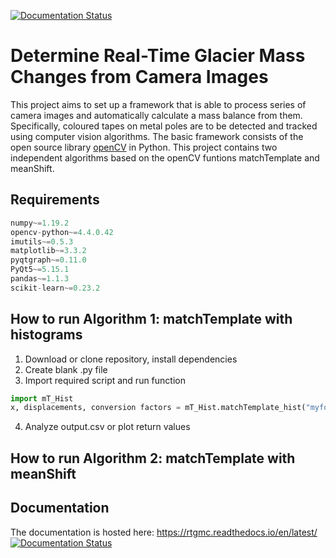 [![Documentation Status](https://readthedocs.org/projects/rtgmc/badge/?version=latest)](https://rtgmc.readthedocs.io/en/latest/?badge=latest)

# Determine Real-Time Glacier Mass Changes from Camera Images

This project aims to set up a framework that is able to process series of camera images and automatically calculate a mass balance from them. Specifically, coloured tapes on metal poles are to be detected and tracked using computer vision algorithms.
The basic framework consists of the open source library [openCV](https://opencv.org/) in Python. This project contains two independent algorithms based on the openCV funtions matchTemplate and meanShift.

## Requirements
```python
numpy~=1.19.2
opencv-python~=4.4.0.42
imutils~=0.5.3
matplotlib~=3.3.2
pyqtgraph~=0.11.0
PyQt5~=5.15.1
pandas~=1.1.3
scikit-learn~=0.23.2
```

## How to run Algorithm 1: matchTemplate with histograms
1. Download or clone repository, install dependencies
2. Create blank .py file
3. Import required script and run function
```python
import mT_Hist
x, displacements, conversion factors = mT_Hist.matchTemplate_hist("myfolder", "template.jpg", 0.70, wait=1, vis=False, plotting=False, csv=True)
```
4. Analyze output.csv or plot return values

## How to run Algorithm 2: matchTemplate with meanShift

## Documentation
The documentation is hosted here: https://rtgmc.readthedocs.io/en/latest/ 
[![Documentation Status](https://readthedocs.org/projects/rtgmc/badge/?version=latest)](https://rtgmc.readthedocs.io/en/latest/?badge=latest)


